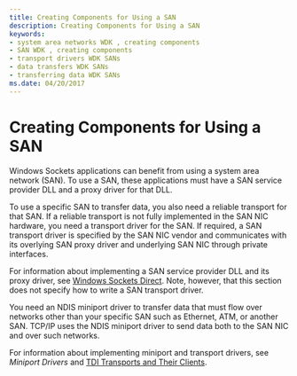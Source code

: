 ```yaml
---
title: Creating Components for Using a SAN
description: Creating Components for Using a SAN
keywords:
- system area networks WDK , creating components
- SAN WDK , creating components
- transport drivers WDK SANs
- data transfers WDK SANs
- transferring data WDK SANs
ms.date: 04/20/2017
---
```


# Creating Components for Using a SAN





Windows Sockets applications can benefit from using a system area network (SAN). To use a SAN, these applications must have a SAN service provider DLL and a proxy driver for that DLL.

To use a specific SAN to transfer data, you also need a reliable transport for that SAN. If a reliable transport is not fully implemented in the SAN NIC hardware, you need a transport driver for the SAN. If required, a SAN transport driver is specified by the SAN NIC vendor and communicates with its overlying SAN proxy driver and underlying SAN NIC through private interfaces.

For information about implementing a SAN service provider DLL and its proxy driver, see [Windows Sockets Direct](windows-sockets-direct.md). Note, however, that this section does not specify how to write a SAN transport driver.

You need an NDIS miniport driver to transfer data that must flow over networks other than your specific SAN such as Ethernet, ATM, or another SAN. TCP/IP uses the NDIS miniport driver to send data both to the SAN NIC and over such networks.

For information about implementing miniport and transport drivers, see *Miniport Drivers* and [TDI Transports and Their Clients](/previous-versions/windows/hardware/network/ff565587(v=vs.85)).

 

